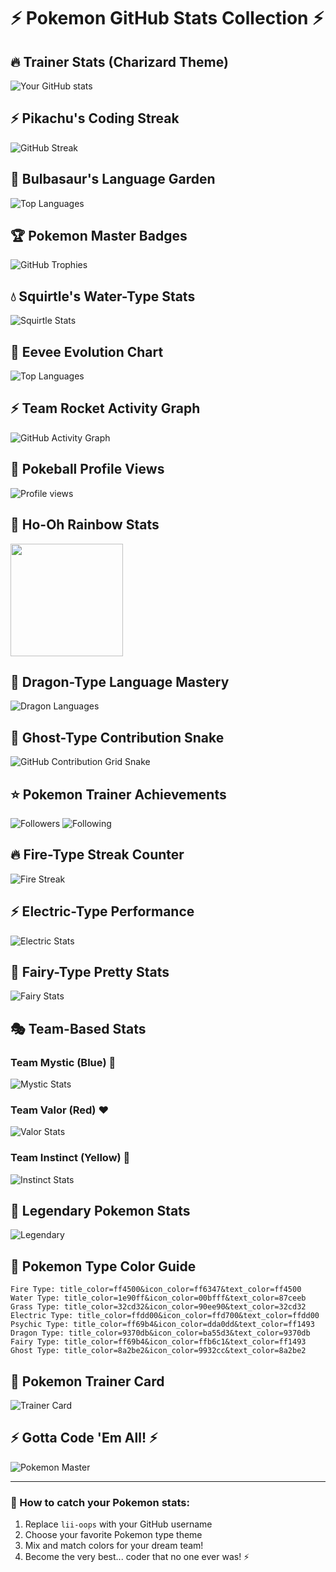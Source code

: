 # ⚡ Pokemon GitHub Stats Collection ⚡

## 🔥 Trainer Stats (Charizard Theme)
![Your GitHub stats](https://github-readme-stats.vercel.app/api?username=lii-oops&show_icons=true&theme=radical&count_private=true&include_all_commits=true&custom_title=🔥%20Charizard's%20Coding%20Adventure%20🔥&icon_color=ff6347&title_color=ff4500&text_color=ff6347&bg_color=1a1b27)

## ⚡ Pikachu's Coding Streak
![GitHub Streak](https://github-readme-streak-stats.herokuapp.com/?user=lii-oops&theme=radical&hide_border=true&background=1a1b27&ring=ffdd00&fire=ff6347&sideNums=ffdd00&currStreakLabel=ffdd00&dates=ffdd00)

## 🌿 Bulbasaur's Language Garden
![Top Languages](https://github-readme-stats.vercel.app/api/top-langs/?username=lii-oops&layout=compact&theme=radical&langs_count=8&custom_title=🌿%20Grass%20Type%20Languages%20🌿&title_color=32cd32&text_color=90ee90&bg_color=0d1117)

## 🏆 Pokemon Master Badges
![GitHub Trophies](https://github-profile-trophy.vercel.app/?username=lii-oops&theme=radical&no-frame=false&no-bg=false&margin-w=4&column=7&title=🏆%20Gym%20Badges%20Earned%20🏆)

## 💧 Squirtle's Water-Type Stats
![Squirtle Stats](https://github-readme-stats.vercel.app/api?username=lii-oops&show_icons=true&theme=tokyonight&custom_title=💧%20Squirtle%20Squad%20Stats%20💧&title_color=1e90ff&icon_color=00bfff&text_color=87ceeb&bg_color=0f172a)

## 🌟 Eevee Evolution Chart
![Top Languages](https://github-readme-stats.vercel.app/api/top-langs/?username=lii-oops&layout=donut&theme=synthwave&custom_title=🌟%20Eevee%20Evolution%20Types%20🌟&title_color=dda0dd&text_color=ff69b4)

## ⚡ Team Rocket Activity Graph
![GitHub Activity Graph](https://github-readme-activity-graph.vercel.app/graph?username=lii-oops&theme=redical&bg_color=1a1b27&color=ff4500&line=ff6347&point=ffdd00&area_color=ff4500&area=true&custom_title=⚡%20Team%20Rocket%20Coding%20Blasts%20Off%20⚡)

## 🎯 Pokeball Profile Views
![Profile views](https://komarev.com/ghpvc/?username=lii-oops&color=red&style=for-the-badge&label=🎯+Pokeball+Views)

## 🌈 Ho-Oh Rainbow Stats
<img height="180em" src="https://github-readme-stats.vercel.app/api?username=lii-oops&show_icons=true&theme=synthwave&include_all_commits=true&count_private=true&custom_title=🌈%20Ho-Oh%20Sacred%20Fire%20🌈&title_color=ff69b4&icon_color=ff1493&text_color=dda0dd&bg_color=0a0a23"/>

## 🐉 Dragon-Type Language Mastery
![Dragon Languages](https://github-readme-stats.vercel.app/api/top-langs/?username=lii-oops&layout=compact&theme=dracula&custom_title=🐉%20Dragonite%20Language%20Mastery%20🐉&title_color=9370db&text_color=ba55d3)

## 👻 Ghost-Type Contribution Snake
![GitHub Contribution Grid Snake](https://raw.githubusercontent.com/lii-oops/lii-oops/output/github-contribution-grid-snake-dark.svg)

## ⭐ Pokemon Trainer Achievements
![Followers](https://img.shields.io/github/followers/lii-oops?style=for-the-badge&logo=github&logoColor=white&color=ff4500&labelColor=ffdd00&label=⭐+Pokemon+Friends)
![Following](https://img.shields.io/github/following/lii-oops?style=for-the-badge&logo=github&logoColor=white&color=32cd32&labelColor=ff6347&label=🌿+Following+Trainers)

## 🔥 Fire-Type Streak Counter
![Fire Streak](https://github-readme-streak-stats.herokuapp.com/?user=lii-oops&theme=dark&hide_border=true&background=1a1b27&ring=ff4500&fire=ff6347&sideNums=ffdd00&currStreakLabel=ff4500&dates=ff6347&sideLabels=ffdd00)

## ⚡ Electric-Type Performance
![Electric Stats](https://github-readme-stats.vercel.app/api?username=lii-oops&show_icons=true&theme=dark&custom_title=⚡%20Zapdos%20Thunder%20Stats%20⚡&title_color=ffdd00&icon_color=ff6347&text_color=ffdd00&bg_color=191970)

## 🌸 Fairy-Type Pretty Stats
![Fairy Stats](https://github-readme-stats.vercel.app/api?username=lii-oops&show_icons=true&theme=buefy&custom_title=🌸%20Sylveon%20Fairy%20Magic%20🌸&title_color=ff69b4&icon_color=dda0dd&text_color=ff1493)

## 🎭 Team-Based Stats
### Team Mystic (Blue) 💙
![Mystic Stats](https://github-readme-stats.vercel.app/api?username=lii-oops&show_icons=true&theme=tokyonight&custom_title=💙%20Team%20Mystic%20Wisdom%20💙&title_color=1e90ff&icon_color=00bfff&text_color=87ceeb)

### Team Valor (Red) ❤️
![Valor Stats](https://github-readme-stats.vercel.app/api?username=lii-oops&show_icons=true&theme=radical&custom_title=❤️%20Team%20Valor%20Strength%20❤️&title_color=ff4500&icon_color=ff6347&text_color=ff4500)

### Team Instinct (Yellow) 💛
![Instinct Stats](https://github-readme-stats.vercel.app/api?username=lii-oops&show_icons=true&theme=vue&custom_title=💛%20Team%20Instinct%20Spark%20💛&title_color=ffdd00&icon_color=ffd700&text_color=ffdd00)

## 🌟 Legendary Pokemon Stats
![Legendary](https://github-readme-stats.vercel.app/api?username=lii-oops&show_icons=true&theme=synthwave&custom_title=🌟%20Legendary%20Pokemon%20Master%20🌟&title_color=gold&icon_color=ff69b4&text_color=dda0dd&bg_color=2d1b69)

## 🎪 Pokemon Type Color Guide
```
Fire Type: title_color=ff4500&icon_color=ff6347&text_color=ff4500
Water Type: title_color=1e90ff&icon_color=00bfff&text_color=87ceeb  
Grass Type: title_color=32cd32&icon_color=90ee90&text_color=32cd32
Electric Type: title_color=ffdd00&icon_color=ffd700&text_color=ffdd00
Psychic Type: title_color=ff69b4&icon_color=dda0dd&text_color=ff1493
Dragon Type: title_color=9370db&icon_color=ba55d3&text_color=9370db
Fairy Type: title_color=ff69b4&icon_color=ffb6c1&text_color=ff1493
Ghost Type: title_color=8a2be2&icon_color=9932cc&text_color=8a2be2
```

## 🏅 Pokemon Trainer Card
![Trainer Card](https://github-readme-stats.vercel.app/api?username=lii-oops&show_icons=true&theme=radical&custom_title=🏅%20Pokemon%20Trainer%20License%20🏅&title_color=gold&icon_color=ff6347&text_color=ffdd00&bg_color=000080&border_color=ff4500)

## ⚡ Gotta Code 'Em All! ⚡
![Pokemon Master](https://img.shields.io/badge/Gotta%20Code%20'Em%20All!-⚡Pokemon⚡-ffdd00?style=for-the-badge&logo=github&logoColor=black&labelColor=ff4500)

---
### 🎯 How to catch your Pokemon stats:
1. Replace `lii-oops` with your GitHub username
2. Choose your favorite Pokemon type theme
3. Mix and match colors for your dream team!
4. Become the very best... coder that no one ever was! ⚡
